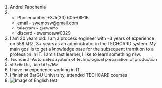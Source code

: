 1. Andrei Papchenia
2.	* Phonenumber +375(33) 605-08-16
	* email - swemosw@gmail.com
	* telegram - @swemo
	* discord - swemosw#0329
3. I am 30 years old. I am a process engineer with ~3 years of experience on 558 ARZ, 3+ years as an administrator in the TECHCARD system. My main goal is to get a knowledge base for the subsequent transition to a profession in IT. I am a fast learner, I like to learn something new.
4. Techcard -Automated system of technological preparation of production
5. ```<h5>Hello, World!</h5>```
6. I have no experience working in IT
7. I finished BarGU University, attended TECHCARD courses
8. ![Image of English test](https://cdn.discordapp.com/attachments/564399784111243274/864193425222008862/unknown.png)
